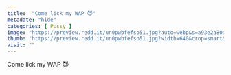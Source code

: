 ```yaml
---
title:  "Come lick my WAP 😈"
metadate: "hide"
categories: [ Pussy ]
image: "https://preview.redd.it/un0pwbfefso51.jpg?auto=webp&s=a93e2a80adc66a99fb416dc92d5773eaed0bdf2c"
thumb: "https://preview.redd.it/un0pwbfefso51.jpg?width=640&crop=smart&auto=webp&s=f43d0439c1946a729e3e9d0da3f02def82002780"
visit: ""
---
```

Come lick my WAP 😈
